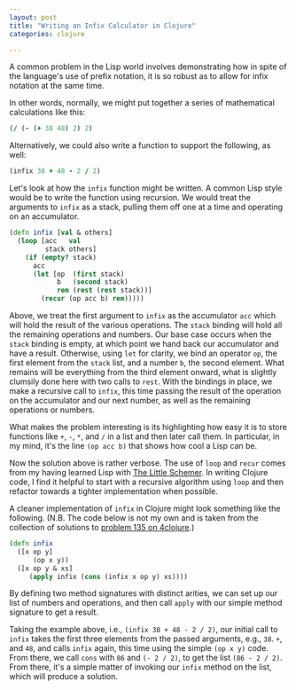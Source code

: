 ```yaml
---
layout: post
title: "Writing an Infix Calculator in Clojure"
categories: clojure

---
```


A common problem in the Lisp world involves demonstrating how in spite of the language's use of prefix notation, it is so robust as to allow for infix notation at the same time.

In other words, normally, we might put together a series of mathematical calculations like this:

``` clojure
(/ (- (+ 38 48) 2) 2)
```

Alternatively, we could also write a function to support the following, as well:

``` clojure
(infix 38 + 48 - 2 / 2)
```

Let's look at how the `infix` function might be written. A common Lisp style would be to write the function using recursion. We would treat the arguments to `infix` as a stack, pulling them off one at a time and operating on an accumulator.


``` clojure
(defn infix [val & others]
  (loop [acc   val
         stack others]
    (if (empty? stack)
      acc
      (let [op  (first stack)
            b   (second stack)
            rem (rest (rest stack))]
        (recur (op acc b) rem)))))
```

Above, we treat the first argument to `infix` as the accumulator `acc` which will hold the result of the various operations. The `stack` binding will hold all the remaining operations and numbers. Our base case occurs when the `stack` binding is empty, at which point we hand back our accumulator and have a result. Otherwise, using `let` for clarity, we bind an operator `op`, the first element from the `stack` list, and a number `b`, the second element. What remains will be everything from the third element onward, what is slightly clumsily done here with two calls to `rest`. With the bindings in place, we make a recursive call to `infix`, this time passing the result of the operation on the accumulator and our next number, as well as the remaining operations or numbers.

What makes the problem interesting is its highlighting how easy it is to store functions like `+`, `-`, `*`, and `/` in a list and then later call them. In particular, in my mind, it's the line `(op acc b)` that shows how cool a Lisp can be.

Now the solution above is rather verbose. The use of `loop` and `recur` comes from my having learned Lisp with [The Little Schemer](http://mitpress.mit.edu/books/little-schemer). In writing Clojure code, I find it helpful to start with a recursive algorithm using `loop` and then refactor towards a tighter implementation when possible.

A cleaner implementation of `infix` in Clojure might look something like the following. (N.B. The code below is not my own and is taken from the collection of solutions to [problem 135 on 4clojure](http://www.4clojure.com/problem/135).)

``` clojure
(defn infix
  ([x op y]
      (op x y))
  ([x op y & xs]
     (apply infix (cons (infix x op y) xs))))
```
By defining two method signatures with distinct arities, we can set up our list of numbers and operations, and then call `apply` with our simple method signature to get a result.

Taking the example above, i.e., `(infix 38 + 48 - 2 / 2)`, our initial call to `infix` takes the first three elements from the passed arguments, e.g., `38`. `+`, and `48`, and calls `infix` again, this time using the simple `(op x y)` code. From there, we call `cons` with `86` and `(- 2 / 2)`, to get the list `(86 - 2 / 2)`. From there, it's a simple matter of invoking our `infix` method on the list, which will produce a solution.

